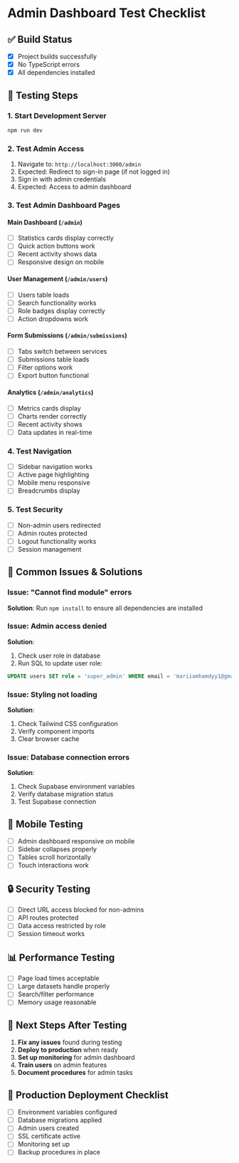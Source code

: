 # Admin Dashboard Test Checklist

## ✅ Build Status
- [x] Project builds successfully
- [x] No TypeScript errors
- [x] All dependencies installed

## 🔧 Testing Steps

### 1. **Start Development Server**
```bash
npm run dev
```

### 2. **Test Admin Access**
1. Navigate to: `http://localhost:3000/admin`
2. Expected: Redirect to sign-in page (if not logged in)
3. Sign in with admin credentials
4. Expected: Access to admin dashboard

### 3. **Test Admin Dashboard Pages**

#### Main Dashboard (`/admin`)
- [ ] Statistics cards display correctly
- [ ] Quick action buttons work
- [ ] Recent activity shows data
- [ ] Responsive design on mobile

#### User Management (`/admin/users`)
- [ ] Users table loads
- [ ] Search functionality works
- [ ] Role badges display correctly
- [ ] Action dropdowns work

#### Form Submissions (`/admin/submissions`)
- [ ] Tabs switch between services
- [ ] Submissions table loads
- [ ] Filter options work
- [ ] Export button functional

#### Analytics (`/admin/analytics`)
- [ ] Metrics cards display
- [ ] Charts render correctly
- [ ] Recent activity shows
- [ ] Data updates in real-time

### 4. **Test Navigation**
- [ ] Sidebar navigation works
- [ ] Active page highlighting
- [ ] Mobile menu responsive
- [ ] Breadcrumbs display

### 5. **Test Security**
- [ ] Non-admin users redirected
- [ ] Admin routes protected
- [ ] Logout functionality works
- [ ] Session management

## 🐛 Common Issues & Solutions

### Issue: "Cannot find module" errors
**Solution**: Run `npm install` to ensure all dependencies are installed

### Issue: Admin access denied
**Solution**: 
1. Check user role in database
2. Run SQL to update user role:
```sql
UPDATE users SET role = 'super_admin' WHERE email = 'mariiamhamdyy1@gmail.com';
```

### Issue: Styling not loading
**Solution**: 
1. Check Tailwind CSS configuration
2. Verify component imports
3. Clear browser cache

### Issue: Database connection errors
**Solution**:
1. Check Supabase environment variables
2. Verify database migration status
3. Test Supabase connection

## 📱 Mobile Testing
- [ ] Admin dashboard responsive on mobile
- [ ] Sidebar collapses properly
- [ ] Tables scroll horizontally
- [ ] Touch interactions work

## 🔒 Security Testing
- [ ] Direct URL access blocked for non-admins
- [ ] API routes protected
- [ ] Data access restricted by role
- [ ] Session timeout works

## 📊 Performance Testing
- [ ] Page load times acceptable
- [ ] Large datasets handle properly
- [ ] Search/filter performance
- [ ] Memory usage reasonable

## 🎯 Next Steps After Testing

1. **Fix any issues** found during testing
2. **Deploy to production** when ready
3. **Set up monitoring** for admin dashboard
4. **Train users** on admin features
5. **Document procedures** for admin tasks

## 🚀 Production Deployment Checklist

- [ ] Environment variables configured
- [ ] Database migrations applied
- [ ] Admin users created
- [ ] SSL certificate active
- [ ] Monitoring set up
- [ ] Backup procedures in place 